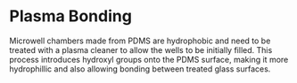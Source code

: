 # Plasma Bonding

Microwell chambers made from PDMS are hydrophobic and need to be treated with a plasma cleaner to allow the wells to be initially filled. This process introduces hydroxyl groups onto the PDMS surface, making it more hydrophillic and also allowing bonding between treated glass surfaces.

